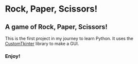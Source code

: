 # Rock, Paper, Scissors!

## A game of Rock, Paper, Scissors!

This is the first project in my journey to learn Python. It uses the [CustomTkinter](https://github.com/TomSchimansky/CustomTkinter) library to make a GUI.

### Enjoy!
